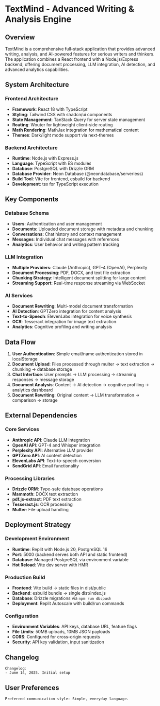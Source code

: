 # TextMind - Advanced Writing & Analysis Engine

## Overview

TextMind is a comprehensive full-stack application that provides advanced writing, analysis, and AI-powered features for serious writers and thinkers. The application combines a React frontend with a Node.js/Express backend, offering document processing, LLM integration, AI detection, and advanced analytics capabilities.

## System Architecture

### Frontend Architecture
- **Framework**: React 18 with TypeScript
- **Styling**: Tailwind CSS with shadcn/ui components
- **State Management**: TanStack Query for server state management
- **Routing**: Wouter for lightweight client-side routing
- **Math Rendering**: MathJax integration for mathematical content
- **Themes**: Dark/light mode support via next-themes

### Backend Architecture
- **Runtime**: Node.js with Express.js
- **Language**: TypeScript with ES modules
- **Database**: PostgreSQL with Drizzle ORM
- **Database Provider**: Neon Database (@neondatabase/serverless)
- **Build Tool**: Vite for frontend, esbuild for backend
- **Development**: tsx for TypeScript execution

## Key Components

### Database Schema
- **Users**: Authentication and user management
- **Documents**: Uploaded document storage with metadata and chunking
- **Conversations**: Chat history and context management
- **Messages**: Individual chat messages with references
- **Analytics**: User behavior and writing pattern tracking

### LLM Integration
- **Multiple Providers**: Claude (Anthropic), GPT-4 (OpenAI), Perplexity
- **Document Processing**: PDF, DOCX, and text file extraction
- **Chunking Strategy**: Intelligent document splitting for large content
- **Streaming Support**: Real-time response streaming via WebSocket

### AI Services
- **Document Rewriting**: Multi-model document transformation
- **AI Detection**: GPTZero integration for content analysis
- **Text-to-Speech**: ElevenLabs integration for voice synthesis
- **OCR**: Tesseract integration for image text extraction
- **Analytics**: Cognitive profiling and writing analysis

## Data Flow

1. **User Authentication**: Simple email/name authentication stored in localStorage
2. **Document Upload**: Files processed through multer → text extraction → chunking → database storage
3. **Chat Interface**: User prompts → LLM processing → streaming responses → message storage
4. **Document Analysis**: Content → AI detection → cognitive profiling → analytics dashboard
5. **Document Rewriting**: Original content → LLM transformation → comparison → storage

## External Dependencies

### Core Services
- **Anthropic API**: Claude LLM integration
- **OpenAI API**: GPT-4 and Whisper integration
- **Perplexity API**: Alternative LLM provider
- **GPTZero API**: AI content detection
- **ElevenLabs API**: Text-to-speech conversion
- **SendGrid API**: Email functionality

### Processing Libraries
- **Drizzle ORM**: Type-safe database operations
- **Mammoth**: DOCX text extraction
- **pdf.js-extract**: PDF text extraction
- **Tesseract.js**: OCR processing
- **Multer**: File upload handling

## Deployment Strategy

### Development Environment
- **Runtime**: Replit with Node.js 20, PostgreSQL 16
- **Port**: 5000 (backend serves both API and static frontend)
- **Database**: Managed PostgreSQL via environment variable
- **Hot Reload**: Vite dev server with HMR

### Production Build
- **Frontend**: Vite build → static files in dist/public
- **Backend**: esbuild bundle → single dist/index.js
- **Database**: Drizzle migrations via `npm run db:push`
- **Deployment**: Replit Autoscale with build/run commands

### Configuration
- **Environment Variables**: API keys, database URL, feature flags
- **File Limits**: 50MB uploads, 10MB JSON payloads
- **CORS**: Configured for cross-origin requests
- **Security**: API key validation, input sanitization

## Changelog

```
Changelog:
- June 14, 2025. Initial setup
```

## User Preferences

```
Preferred communication style: Simple, everyday language.
```